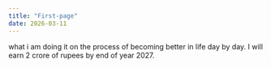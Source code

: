 ```yaml
---
title: "First-page"
date: 2026-03-11
---
```


what i am doing it on the process of becoming better in life day by day.
I will earn 2 crore of rupees by end of year 2027.
